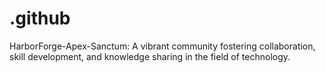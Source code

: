 # .github
HarborForge-Apex-Sanctum: A vibrant community fostering collaboration, skill development, and knowledge sharing in the field of technology.
